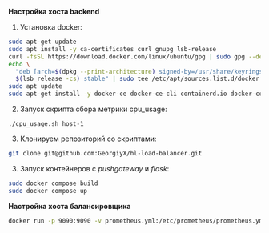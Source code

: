 **Настройка хоста backend**

1. Установка docker:

```bash
sudo apt-get update
sudo apt install -y ca-certificates curl gnupg lsb-release
curl -fsSL https://download.docker.com/linux/ubuntu/gpg | sudo gpg --dearmor -o /usr/share/keyrings/docker-archive-keyring.gpg
echo \
  "deb [arch=$(dpkg --print-architecture) signed-by=/usr/share/keyrings/docker-archive-keyring.gpg] https://download.docker.com/linux/ubuntu \
  $(lsb_release -cs) stable" | sudo tee /etc/apt/sources.list.d/docker.list > /dev/null
sudo apt update
sudo apt-get install -y docker-ce docker-ce-cli containerd.io docker-compose-plugin
```

2. Запуск скрипта сбора метрики cpu_usage:

``` 
./cpu_usage.sh host-1
```

3. Клонируем репозиторий со скриптами:

```bash
git clone git@github.com:GeorgiyX/hl-load-balancer.git
```

3. Запуск контейнеров с *pushgateway* и *flask*:

```bash
sudo docker compose build
sudo docker compose up
```



**Настройка хоста балансировщика**

```bash
docker run -p 9090:9090 -v prometheus.yml:/etc/prometheus/prometheus.yml prom/prometheus
```